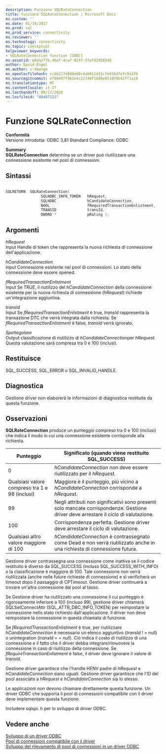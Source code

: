 ```yaml
---
description: Funzione SQLRateConnection
title: Funzione SQLRateConnection | Microsoft Docs
ms.custom: ''
ms.date: 01/19/2017
ms.prod: sql
ms.prod_service: connectivity
ms.reviewer: ''
ms.technology: connectivity
ms.topic: conceptual
helpviewer_keywords:
- SQLRateConnection function [ODBC]
ms.assetid: e8da2ffb-d6ef-4ca7-824f-57afd29585d8
author: David-Engel
ms.author: v-daenge
ms.openlocfilehash: cc6b217e8d9e06c4ab011d15cfe016dfefc91d76
ms.sourcegitcommit: e700497f962e4c2274df16d9e651059b42ff1a10
ms.translationtype: MT
ms.contentlocale: it-IT
ms.lasthandoff: 08/17/2020
ms.locfileid: "88487122"
---
```

# <a name="sqlrateconnection-function"></a>Funzione SQLRateConnection
**Conformità**  
 Versione introdotta: ODBC 3,81 Standard Compliance: ODBC  
  
 **Summary**  
 **SQLRateConnection** determina se un driver può riutilizzare una connessione esistente nel pool di connessioni.  
  
## <a name="syntax"></a>Sintassi  
  
```cpp
  
SQLRETURN  SQLRateConnection(  
                SQLHDBC_INFO_TOKEN   hRequest,  
                SQLHDBC              hCandidateConnection,  
                BOOL                 fRequiredTransactionEnlistment,  
                TRANSID              transId,  
                DWORD *              pRating );  
```  
  
## <a name="arguments"></a>Argomenti  
 *hRequest*  
 Input Handle di token che rappresenta la nuova richiesta di connessione dell'applicazione.  
  
 *hCandidateConnection*  
 Input Connessione esistente nel pool di connessioni. Lo stato della connessione deve essere opened.  
  
 *fRequiredTransactionEnlistment*  
 Input Se TRUE, il riutilizzo del *hCandidateConnection* della connessione esistente per la nuova richiesta di connessione (*hRequest*) richiede un'integrazione aggiuntiva.  
  
 *transId*  
 Input Se *fRequiredTransactionEnlistment* è true, *transId* rappresenta la transazione DTC che verrà integrata dalla richiesta. Se *fRequiredTransactionEnlistment* è false, *transId* verrà ignorato.  
  
 *Spettegolare*  
 Output classificazione di riutilizzo di *hCandidateConnection*per *hRequest*. Questa valutazione sarà compresa tra 0 e 100 (inclusi).  
  
## <a name="returns"></a>Restituisce  
 SQL_SUCCESS, SQL_ERROR o SQL_INVALID_HANDLE.  
  
## <a name="diagnostics"></a>Diagnostica  
 Gestione driver non elaborerà le informazioni di diagnostica restituite da questa funzione.  
  
## <a name="remarks"></a>Osservazioni  
 **SQLRateConnection** produce un punteggio compreso tra 0 e 100 (inclusi) che indica il modo in cui una connessione esistente corrisponde alla richiesta.  
  
|Punteggio|Significato (quando viene restituito SQL_SUCCESS)|  
|-----------|-----------------------------------------------|  
|0|*hCandidateConnection* non deve essere riutilizzato per il *hRequest*.|  
|Qualsiasi valore compreso tra 1 e 98 (inclusi)|Maggiore è il punteggio, più vicino a *hCandidateConnection* corrisponde a *hRequest*.|  
|99|Negli attributi non significativi sono presenti solo mancate corrispondenze.  Gestione driver deve arrestare il ciclo di valutazione.|  
|100|Corrispondenza perfetta.  Gestione driver deve arrestare il ciclo di valutazione.|  
|Qualsiasi altro valore maggiore di 100|*hCandidateConnection* è contrassegnato come Dead e non verrà riutilizzato anche in una richiesta di connessione futura.|  
  
 Gestione driver contrassegna una connessione come inattiva se il codice restituito è diverso da SQL_SUCCESS (incluso SQL_SUCCESS_WITH_INFO) o la classificazione è maggiore di 100. Tale connessione non verrà riutilizzata (anche nelle future richieste di connessione) e si verificherà un timeout dopo il passaggio di CPTimeout. Gestione driver continuerà a trovare un'altra connessione dal pool al tasso.  
  
 Se Gestione driver ha riutilizzato una connessione il cui punteggio è rigorosamente inferiore a 100 (incluso 99), gestione driver chiamerà SQLSetConnectAttr (SQL_ATTR_DBC_INFO_TOKEN) per reimpostare la connessione nello stato richiesto dall'applicazione. Il driver non deve reimpostare la connessione in questa chiamata di funzione.  
  
 Se *fRequiredTransactionEnlistment* è true, per riutilizzare *hCandidateConnection* è necessario un elenco aggiuntivo (*transId* ! = null) o unintegration (*transId* = = null). Ciò indica il costo di riutilizzo di una connessione e il fatto che il driver debba integrare/rimuovere la connessione in caso di riutilizzo della connessione. Se *fRequireTransactionEnlistment* è false, il driver deve ignorare il valore di *transId*.  
  
 Gestione driver garantisce che l'handle HENV padre di *hRequest* e *hCandidateConnection* siano uguali. Gestione driver garantisce che l'ID del pool associato a *hRequest* e *hCandidateConnection* sia lo stesso.  
  
 Le applicazioni non devono chiamare direttamente questa funzione. Un driver ODBC che supporta il pool di connessioni compatibile con il driver deve implementare questa funzione.  
  
 Includere sqlspi. h per lo sviluppo di driver ODBC.  
  
## <a name="see-also"></a>Vedere anche  
 [Sviluppo di un driver ODBC](../../../odbc/reference/develop-driver/developing-an-odbc-driver.md)   
 [Pool di connessioni compatibile con il driver](../../../odbc/reference/develop-app/driver-aware-connection-pooling.md)   
 [Sviluppo del rilevamento di pool di connessioni in un driver ODBC](../../../odbc/reference/develop-driver/developing-connection-pool-awareness-in-an-odbc-driver.md)

